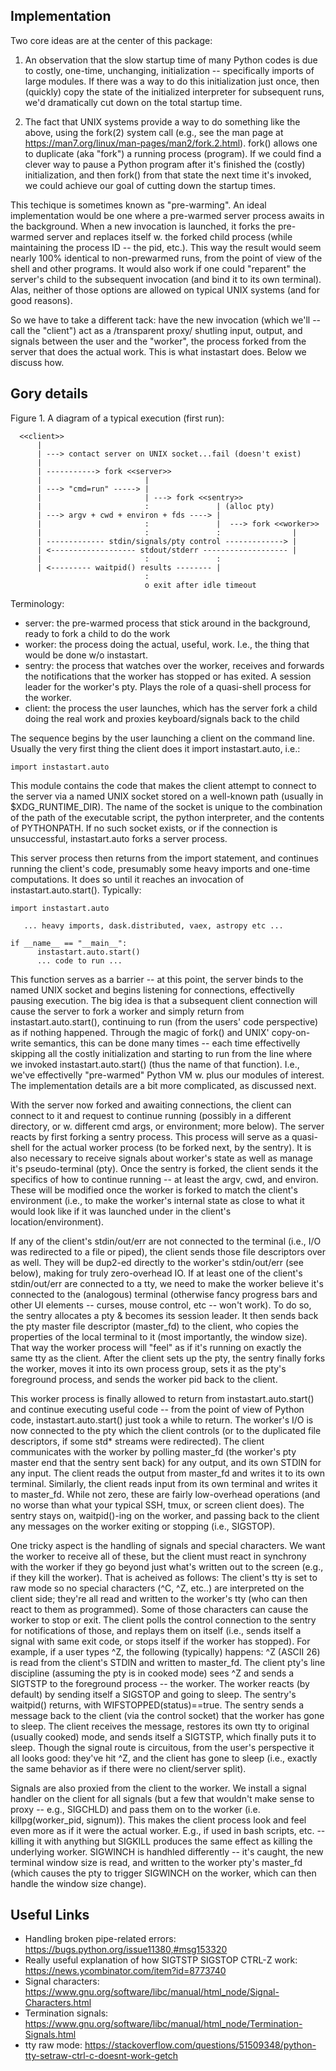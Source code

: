 ## Implementation

Two core ideas are at the center of this package:

  1. An observation that the slow startup time of many Python codes is
     due to costly, one-time, unchanging, initialization -- specifically
     imports of large modules.  If there was a way to do this
     initialization just once, then (quickly) copy the state of the
     initialized interpreter for subsequent runs, we'd dramatically cut
     down on the total startup time.

  2. The fact that UNIX systems provide a way to do something like the
     above, using the fork(2) system call (e.g., see the man page at
     https://man7.org/linux/man-pages/man2/fork.2.html).  fork() allows
     one to duplicate (aka "fork") a running process (program).  If we
     could find a clever way to pause a Python program after it's
     finished the (costly) initialization, and then fork() from that
     state the next time it's invoked, we could achieve our goal of
     cutting down the startup times.

This techique is sometimes known as "pre-warming". An ideal
implementation would be one where a pre-warmed server process awaits in
the background.  When a new invocation is launched, it forks the
pre-warmed server and replaces itself w.  the forked child process (while
maintaining the process ID -- the pid, etc.).  This way the result would
seem nearly 100% identical to non-prewarmed runs, from the point of view
of the shell and other programs.  It would also work if one could
"reparent" the server's child to the subsequent invocation (and bind it
to its own terminal).  Alas, neither of those options are allowed on
typical UNIX systems (and for good reasons).

So we have to take a different tack: have the new invocation (which we'll
-- call the "client") act as a /transparent proxy/ shutling input,
output, and signals between the user and the "worker", the process forked
from the server that does the actual work.  This is what instastart does. 
Below we discuss how.

## Gory details

Figure 1. A diagram of a typical execution (first run):

```
  <<client>>
      |
      | ---> contact server on UNIX socket...fail (doesn't exist)
      |
      | -----------> fork <<server>>
      |                       |
      | ---> "cmd=run" -----> |
      |                       | ---> fork <<sentry>>
      |                       :               | (alloc pty)
      | ---> argv + cwd + environ + fds ----> |
      |                       :               |  ---> fork <<worker>>
      |                       :               :                |
      | ------------- stdin/signals/pty control -------------> |
      | <------------------- stdout/stderr ------------------- |
      |                       :               :
      | <--------- waitpid() results -------- |
                              :
                              o exit after idle timeout
```

Terminology:

* server: the pre-warmed process that stick around in the background,
          ready to fork a child to do the work
* worker: the process doing the actual, useful, work. I.e., the thing
          that would be done w/o instastart.
* sentry: the process that watches over the worker, receives and
          forwards the notifications that the worker has stopped or
          has exited. A session leader for the worker's pty.
          Plays the role of a quasi-shell process for the worker.
* client: the process the user launches, which has the server fork a
          child doing the real work and proxies keyboard/signals back to
          the child

The sequence begins by the user launching a client on the command line. 
Usually the very first thing the client does it import
instastart.auto, i.e.:
```
import instastart.auto
```
This module contains the code that makes the client attempt to connect to
the server via a named UNIX socket stored on a well-known path (usually
in $XDG_RUNTIME_DIR).  The name of the socket is unique to the
combination of the path of the executable script, the python interpreter,
and the contents of PYTHONPATH.  If no such socket exists, or if the
connection is unsuccessful, instastart.auto forks a server process.

This server process then returns from the import statement, and continues
running the client's code, presumably some heavy imports and one-time
computations.  It does so until it reaches an invocation of
instastart.auto.start(). Typically:
```
import instastart.auto

   ... heavy imports, dask.distributed, vaex, astropy etc ...

if __name__ == "__main__":
      instastart.auto.start()
      ... code to run ...
```
This function serves as a barrier -- at this point, the server binds to
the named UNIX socket and begins listening for connections, effectivelly
pausing execution.  The big idea is that a subsequent client connection
will cause the server to fork a worker and simply return from
instastart.auto.start(), continuing to run (from the users' code
perspective) as if nothing happened.  Through the magic of fork() and
UNIX' copy-on-write semantics, this can be done many times -- each time
effectivelly skipping all the costly initialization and starting to run
from the line where we invoked instastart.auto.start() (thus the name of
that function).  I.e., we've effectivelly "pre-warmed" Python VM w.  plus
our modules of interest.  The implementation details are a bit more
complicated, as discussed next.

With the server now forked and awaiting connections, the client can
connect to it and request to continue running (possibly in a different
directory, or w.  different cmd args, or environment; more below).  The
server reacts by first forking a sentry process.  This process will serve
as a quasi-shell for the actual worker process (to be forked next, by the
sentry).  It is also necessary to receive signals about worker's state as
well as manage it's pseudo-terminal (pty).  Once the sentry is forked,
the client sends it the specifics of how to continue running -- at least
the argv, cwd, and environ.  These will be modified once the worker is
forked to match the client's environment (i.e., to make the worker's
internal state as close to what it would look like if it was launched
under in the client's location/environment).

If any of the client's stdin/out/err are not connected to the terminal
(i.e., I/O was redirected to a file or piped), the client sends those
file descriptors over as well.  They will be dup2-ed directly to the
worker's stdin/out/err (see below), making for truly zero-overhead IO. 
If at least one of the client's stdin/out/err are connected to a tty, we
need to make the worker believe it's connected to the (analogous)
terminal (otherwise fancy progress bars and other UI elements -- curses,
mouse control, etc -- won't work).  To do so, the sentry allocates a pty
& becomes its session leader.  It then sends back the pty master file
descriptor (master_fd) to the client, who copies the properties of the
local terminal to it (most importantly, the window size).  That way the
worker process will "feel" as if it's running on exactly the same tty as
the client.  After the client sets up the pty, the sentry finally forks
the worker, moves it into its own process group, sets it as the pty's
foreground process, and sends the worker pid back to the client.

This worker process is finally allowed to return from
instastart.auto.start() and continue executing useful code -- from the
point of view of Python code, instastart.auto.start() just took a while
to return.  The worker's I/O is now connected to the pty which the client
controls (or to the duplicated file descriptors, if some std* streams
were redirected).  The client communicates with the worker by polling
master_fd (the worker's pty master end that the sentry sent back) for any
output, and its own STDIN for any input.  The client reads the output
from master_fd and writes it to its own terminal.  Similarly, the client
reads input from its own terminal and writes it to master_fd.  While not
zero, these are fairly low-overhead operations (and no worse than what
your typical SSH, tmux, or screen client does).  The sentry stays on,
waitpid()-ing on the worker, and passing back to the client any messages
on the worker exiting or stopping (i.e., SIGSTOP).

One tricky aspect is the handling of signals and special characters. We
want the worker to receive all of these, but the client must react in
synchrony with the worker if they go beyond just what's written out to
the screen (e.g., if they kill the worker).  That is acheived as follows:
The client's tty is set to raw mode so no special characters (^C, ^Z,
etc..) are interpreted on the client side; they're all read and written
to the worker's tty (who can then react to them as programmed).  Some of
those characters can cause the worker to stop or exit.  The client polls
the control connection to the sentry for notifications of those, and
replays them on itself (i.e., sends itself a signal with same exit code,
or stops itself if the worker has stopped).  For example, if a user types
^Z, the following (typically) happens: ^Z (ASCII 26) is read from the
client's STDIN and written to master_fd.  The client pty's line
discipline (assuming the pty is in cooked mode) sees ^Z and sends a
SIGTSTP to the foreground process -- the worker.  The worker reacts (by
default) by sending itself a SIGSTOP and going to sleep.  The sentry's
waitpid() returns, with WIFSTOPPED(status)==true.  The sentry sends a
message back to the client (via the control socket) that the worker has
gone to sleep.  The client receives the message, restores its own tty to
original (usually cooked) mode, and sends itself a SIGTSTP, which finally
puts it to sleep.  Though the signal route is circuitous, from the user's
perspective it all looks good: they've hit ^Z, and the client has gone to
sleep (i.e., exactly the same behavior as if there were no client/server
split).

Signals are also proxied from the client to the worker. We install a
signal handler on the client for all signals (but a few that wouldn't
make sense to proxy -- e.g., SIGCHLD) and pass them on to the worker
(i.e.  killpg(worker_pid, signum)).  This makes the client process look
and feel even more as if it were the actual worker.  E.g., if used in
bash scripts, etc.  -- killing it with anything but SIGKILL produces the
same effect as killing the underlying worker.  SIGWINCH is handhled
differently -- it's caught, the new terminal window size is read, and
written to the worker pty's master_fd (which causes the pty to trigger
SIGWINCH on the worker, which can then handle the window size change).

## Useful Links

* Handling broken pipe-related errors: https://bugs.python.org/issue11380,#msg153320
* Really useful explanation of how SIGTSTP SIGSTOP CTRL-Z work: https://news.ycombinator.com/item?id=8773740
* Signal characters: https://www.gnu.org/software/libc/manual/html_node/Signal-Characters.html
* Termination signals: https://www.gnu.org/software/libc/manual/html_node/Termination-Signals.html
* tty raw mode: https://stackoverflow.com/questions/51509348/python-tty-setraw-ctrl-c-doesnt-work-getch
